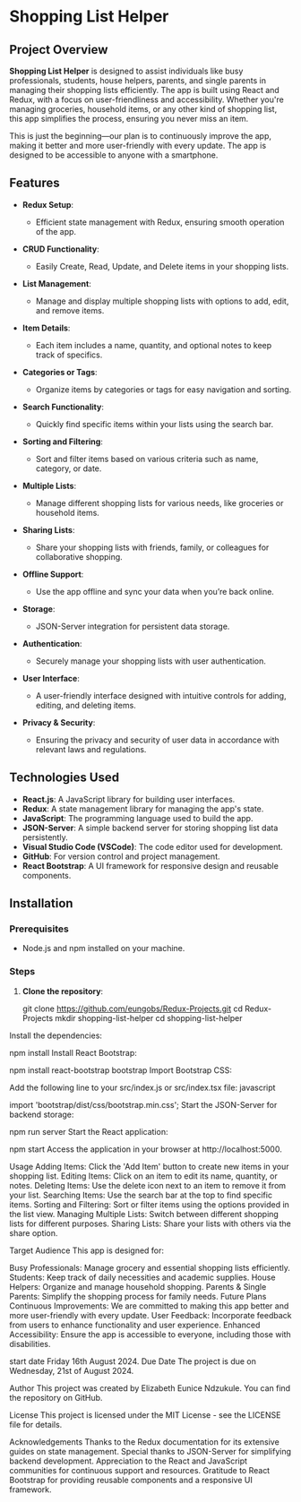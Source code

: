 # Shopping List Helper

## Project Overview
**Shopping List Helper** is designed to assist individuals like busy professionals, students, house helpers, parents, and single parents in managing their shopping lists efficiently. The app is built using React and Redux, with a focus on user-friendliness and accessibility. Whether you're managing groceries, household items, or any other kind of shopping list, this app simplifies the process, ensuring you never miss an item.

This is just the beginning—our plan is to continuously improve the app, making it better and more user-friendly with every update. The app is designed to be accessible to anyone with a smartphone.

## Features
- **Redux Setup**: 
  - Efficient state management with Redux, ensuring smooth operation of the app.

- **CRUD Functionality**: 
  - Easily Create, Read, Update, and Delete items in your shopping lists.

- **List Management**: 
  - Manage and display multiple shopping lists with options to add, edit, and remove items.

- **Item Details**: 
  - Each item includes a name, quantity, and optional notes to keep track of specifics.

- **Categories or Tags**: 
  - Organize items by categories or tags for easy navigation and sorting.

- **Search Functionality**: 
  - Quickly find specific items within your lists using the search bar.

- **Sorting and Filtering**: 
  - Sort and filter items based on various criteria such as name, category, or date.

- **Multiple Lists**: 
  - Manage different shopping lists for various needs, like groceries or household items.

- **Sharing Lists**: 
  - Share your shopping lists with friends, family, or colleagues for collaborative shopping.

- **Offline Support**: 
  - Use the app offline and sync your data when you’re back online.

- **Storage**: 
  - JSON-Server integration for persistent data storage.

- **Authentication**: 
  - Securely manage your shopping lists with user authentication.

- **User Interface**: 
  - A user-friendly interface designed with intuitive controls for adding, editing, and deleting items.

- **Privacy & Security**: 
  - Ensuring the privacy and security of user data in accordance with relevant laws and regulations.

## Technologies Used
- **React.js**: A JavaScript library for building user interfaces.
- **Redux**: A state management library for managing the app's state.
- **JavaScript**: The programming language used to build the app.
- **JSON-Server**: A simple backend server for storing shopping list data persistently.
- **Visual Studio Code (VSCode)**: The code editor used for development.
- **GitHub**: For version control and project management.
- **React Bootstrap**: A UI framework for responsive design and reusable components.

## Installation

### Prerequisites
- Node.js and npm installed on your machine.

### Steps
1. **Clone the repository**:
  
   git clone https://github.com/eungobs/Redux-Projects.git
   cd Redux-Projects
   mkdir shopping-list-helper
   cd shopping-list-helper

Install the dependencies:

npm install
Install React Bootstrap:

npm install react-bootstrap bootstrap
Import Bootstrap CSS:

Add the following line to your src/index.js or src/index.tsx file:
javascript

import 'bootstrap/dist/css/bootstrap.min.css';
Start the JSON-Server for backend storage:

npm run server
Start the React application:

npm start
Access the application in your browser at http://localhost:5000.

Usage
Adding Items: Click the 'Add Item' button to create new items in your shopping list.
Editing Items: Click on an item to edit its name, quantity, or notes.
Deleting Items: Use the delete icon next to an item to remove it from your list.
Searching Items: Use the search bar at the top to find specific items.
Sorting and Filtering: Sort or filter items using the options provided in the list view.
Managing Multiple Lists: Switch between different shopping lists for different purposes.
Sharing Lists: Share your lists with others via the share option.

Target Audience
This app is designed for:

Busy Professionals: Manage grocery and essential shopping lists efficiently.
Students: Keep track of daily necessities and academic supplies.
House Helpers: Organize and manage household shopping.
Parents & Single Parents: Simplify the shopping process for family needs.
Future Plans
Continuous Improvements: We are committed to making this app better and more user-friendly with every update.
User Feedback: Incorporate feedback from users to enhance functionality and user experience.
Enhanced Accessibility: Ensure the app is accessible to everyone, including those with disabilities.

start date
Friday 16th August 2024.
Due Date
The project is due on Wednesday, 21st of August 2024.

Author
This project was created by Elizabeth Eunice Ndzukule. You can find the repository on GitHub.

License
This project is licensed under the MIT License - see the LICENSE file for details.

Acknowledgements
Thanks to the Redux documentation for its extensive guides on state management.
Special thanks to JSON-Server for simplifying backend development.
Appreciation to the React and JavaScript communities for continuous support and resources.
Gratitude to React Bootstrap for providing reusable components and a responsive UI framework.
